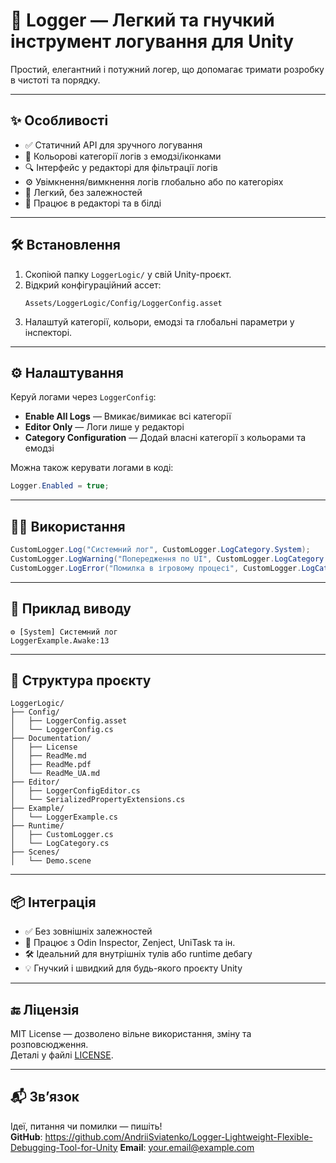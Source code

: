 # 📘 Logger — Легкий та гнучкий інструмент логування для Unity

Простий, елегантний і потужний логер, що допомагає тримати розробку в чистоті та порядку.

---

## ✨ Особливості

- ✅ Статичний API для зручного логування  
- 🎨 Кольорові категорії логів з емодзі/іконками  
- 🔍 Інтерфейс у редакторі для фільтрації логів  
- ⚙️ Увімкнення/вимкнення логів глобально або по категоріях  
- 🧩 Легкий, без залежностей  
- 🎯 Працює в редакторі та в білді

---

## 🛠️ Встановлення

1. Скопіюй папку `LoggerLogic/` у свій Unity-проєкт.
2. Відкрий конфігураційний ассет:
   ```
   Assets/LoggerLogic/Config/LoggerConfig.asset
   ```
3. Налаштуй категорії, кольори, емодзі та глобальні параметри у інспекторі.

---

## ⚙️ Налаштування

Керуй логами через `LoggerConfig`:
- **Enable All Logs** — Вмикає/вимикає всі категорії
- **Editor Only** — Логи лише у редакторі
- **Category Configuration** — Додай власні категорії з кольорами та емодзі

Можна також керувати логами в коді:
```csharp
Logger.Enabled = true;
```

---

## 🧑‍💻 Використання

```csharp
CustomLogger.Log("Системний лог", CustomLogger.LogCategory.System);
CustomLogger.LogWarning("Попередження по UI", CustomLogger.LogCategory.UI);
CustomLogger.LogError("Помилка в ігровому процесі", CustomLogger.LogCategory.Gameplay);
```

---

## 🧪 Приклад виводу

```
⚙ [System] Системний лог  
LoggerExample.Awake:13
```

---

## 📂 Структура проєкту

```
LoggerLogic/
├── Config/
│   ├── LoggerConfig.asset
│   └── LoggerConfig.cs
├── Documentation/
│   ├── License
│   ├── ReadMe.md
│   ├── ReadMe.pdf
│   └── ReadMe_UA.md
├── Editor/
│   ├── LoggerConfigEditor.cs
│   └── SerializedPropertyExtensions.cs
├── Example/
│   └── LoggerExample.cs
├── Runtime/
│   ├── CustomLogger.cs
│   └── LogCategory.cs
├── Scenes/
│   └── Demo.scene
```

---

## 📦 Інтеграція

- ✅ Без зовнішніх залежностей
- 🧩 Працює з Odin Inspector, Zenject, UniTask та ін.
- 🛠️ Ідеальний для внутрішніх тулів або runtime дебагу
- 💡 Гнучкий і швидкий для будь-якого проєкту Unity

---

## 🔚 Ліцензія

MIT License — дозволено вільне використання, зміну та розповсюдження.  
Деталі у файлі [LICENSE](./LICENSE).

---

## 📬 Зв’язок

Ідеї, питання чи помилки — пишіть!  
**GitHub**: https://github.com/AndriiSviatenko/Logger-Lightweight-Flexible-Debugging-Tool-for-Unity 
**Email**: your.email@example.com
